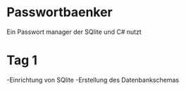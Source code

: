# Passwortbaenker
Ein Passwort manager der SQlite und C# nutzt

# Tag 1
-Einrichtung von SQlite
-Erstellung des Datenbankschemas
